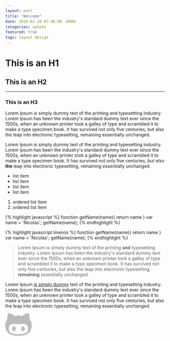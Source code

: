 ```yaml
---
layout: post
title: "Welcome"
date: 2016-02-20 07:46:00 -0500
categories: update
featured: true
tags: layout design
---
```


# This is an H1

## This is an H2
---------------------

### This is an H3

Lorem Ipsum is simply dummy text of the printing and typesetting industry. Lorem Ipsum has been the industry's standard dummy text ever since the 1500s, when an unknown printer took a galley of type and scrambled it to make a type specimen book. It has survived not only five centuries, but also the leap into electronic typesetting, remaining essentially unchanged. 

Lorem Ipsum is simply dummy text of the printing and typesetting industry. Lorem Ipsum has been the industry's standard dummy text ever since the 1500s, when an unknown printer took a galley of type and scrambled it to make a type specimen book. It has survived not only five centuries, *but* _also_ __the__ leap into electronic typesetting, remaining essentially unchanged. 

* list item
* list item
* list item
* list item

1. ordered list item
1. ordered list item

{% highlight javascript %}
function getName(name){
  return name
}
var name = 'Nicolas';
getName(name);
{% endhighlight %}

{% highlight javascript linenos %}
function getName(name){
  return name
}
var name = 'Nicolas';
getName(name);
{% endhighlight %}

> Lorem Ipsum is simply dummy text of the printing **and** typesetting industry. Lorem Ipsum has been the industry's standard dummy text ever since the 1500s, when an unknown printer took a galley of type and scrambled it to make a type specimen book. It has survived not only five centuries, but also the leap into electronic typesetting, __remaining__ essentially unchanged.

Lorem Ipsum [is simply dummy](http://example.com) text of the printing and typesetting industry. Lorem Ipsum has been the industry's standard dummy text ever since the 1500s, when an unknown printer took a galley of type and scrambled it to make a type specimen book. It has survived not only five centuries, but also the leap into electronic typesetting, remaining essentially unchanged.

![alto](/images/github.png)
